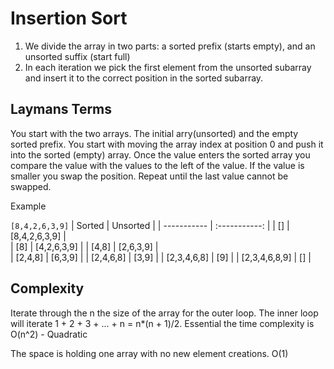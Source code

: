 # Insertion Sort

1. We divide the array in two parts: a sorted prefix (starts empty), and an unsorted suffix (start full)
1. In each iteration we pick the first element from the unsorted subarray and insert it to the correct position in the sorted subarray.

## Laymans Terms

You start with the two arrays. The initial arry(unsorted) and the empty sorted prefix. You start with moving the array index at position 0 and push it into the sorted (empty) array. Once the value enters the sorted array you compare the value with the values to the left of the value. If the value is smaller you swap the position. Repeat until the last value cannot be swapped.

Example

`[8,4,2,6,3,9]`
| Sorted | Unsorted |
| ----------- | :-----------: |
| [] | [8,4,2,6,3,9] |  
| [8] | [4,2,6,3,9] |
| [4,8] | [2,6,3,9] |  
| [2,4,8] | [6,3,9] |
| [2,4,6,8] | [3,9] |
| [2,3,4,6,8] | [9] |
| [2,3,4,6,8,9] | [] |

## Complexity

Iterate through the n the size of the array for the outer loop. The inner loop will iterate 1 + 2 + 3 + ... + n = n*(n + 1)/2. Essential the time complexity is O(n^2) - Quadratic

The space is holding one array with no new element creations. O(1)

